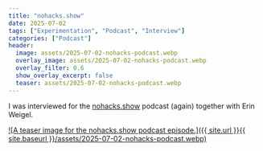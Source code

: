 ```yaml
---
title: "nohacks.show"
date: 2025-07-02
tags: ["Experimentation", "Podcast", "Interview"]
categories: ["Podcast"]
header:
  image: assets/2025-07-02-nohacks-podcast.webp
  overlay_image: assets/2025-07-02-nohacks-podcast.webp
  overlay_filter: 0.6
  show_overlay_excerpt: false
  teaser: assets/2025-07-02-nohacks-podcast.webp
---
```


I was interviewed for the [nohacks.show](https://nohacks.buzzsprout.com/1677508/episodes/17435990-s03e11-no-juniors-no-google-no-chill-survival-tips-for-the-ai-shake-up-with-erin-weigel-and-lukas-vermeer) podcast (again) together with Erin Weigel.

[![A teaser image for the nohacks.show podcast episode.]({{ site.url }}{{ site.baseurl }}/assets/2025-07-02-nohacks-podcast.webp)](https://nohacks.buzzsprout.com/1677508/episodes/17435990-s03e11-no-juniors-no-google-no-chill-survival-tips-for-the-ai-shake-up-with-erin-weigel-and-lukas-vermeer)
